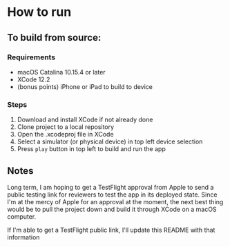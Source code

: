 #  How to run

## To build from source:
### Requirements
- macOS Catalina 10.15.4 or later
- XCode 12.2
- (bonus points) iPhone or iPad to build to device

### Steps
1. Download and install XCode if not already done
2. Clone project to a local repository
3. Open the .xcodeproj file in XCode
4. Select a simulator (or physical device) in top left device selection
5. Press `play` button in top left to build and run the app


## Notes
Long term, I am hoping to get a TestFlight approval from Apple to send a public testing link for reviewers to test the app in its deployed state. Since I'm at the mercy of Apple for an approval at the moment, the next best thing would be to pull the project down and build it through XCode on a macOS computer.

If I'm able to get a TestFlight public link, I'll update this README with that information

